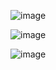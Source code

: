 ![image](https://raw.githubusercontent.com/YuZongYangHi/zabbix-api/master/image/image1.jpg)



![image](https://raw.githubusercontent.com/YuZongYangHi/zabbix-api/master/image/image2.jpg)



![image](https://raw.githubusercontent.com/YuZongYangHi/zabbix-api/master/image/image3.jpg)
